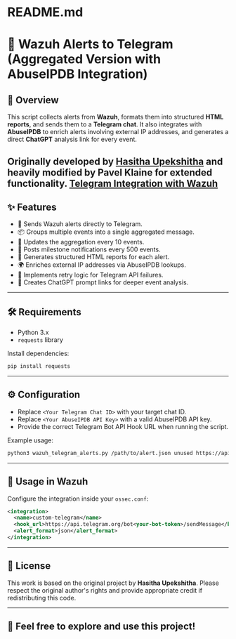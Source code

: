 # README.md

# 🚨 Wazuh Alerts to Telegram (Aggregated Version with AbuseIPDB Integration)

## 📖 Overview
This script collects alerts from **Wazuh**, formats them into structured **HTML reports**, and sends them to a **Telegram chat**.
It also integrates with **AbuseIPDB** to enrich alerts involving external IP addresses, and generates a direct **ChatGPT** analysis link for every event.

Originally developed by [Hasitha Upekshitha](https://medium.com/@hasithaupekshitha97/wazuh-alerts-to-telegram-fb9d15b2e544) and heavily modified by **Pavel Klaine** for extended functionality.
[Telegram Integration with Wazuh](https://github.com/Hasitha9796/Wazuh-Integrations/tree/1b7a26df448d5b2ab88aef97ec8b05569a9c660c/Telegram%20Integration%20with%20Wazuh)
---

## ✨ Features
- 🚀 Sends Wazuh alerts directly to Telegram.
- 📦 Groups multiple events into a single aggregated message.
- 🔄 Updates the aggregation every 10 events.
- 🎯 Posts milestone notifications every 500 events.
- 📄 Generates structured HTML reports for each alert.
- 🌍 Enriches external IP addresses via AbuseIPDB lookups.
- 🔁 Implements retry logic for Telegram API failures.
- 🤖 Creates ChatGPT prompt links for deeper event analysis.

---

## 🛠️ Requirements
- Python 3.x
- `requests` library

Install dependencies:
```bash
pip install requests
```

---

## ⚙️ Configuration
- Replace `<Your Telegram Chat ID>` with your target chat ID.
- Replace `<Your AbuseIPDB API Key>` with a valid AbuseIPDB API key.
- Provide the correct Telegram Bot API Hook URL when running the script.

Example usage:
```bash
python3 wazuh_telegram_alerts.py /path/to/alert.json unused https://api.telegram.org/bot<your-bot-token>/sendMessage
```

---

## 🔗 Usage in Wazuh
Configure the integration inside your `ossec.conf`:
```xml
<integration>
  <name>custom-telegram</name>
  <hook_url>https://api.telegram.org/bot<your-bot-token>/sendMessage</hook_url>
  <alert_format>json</alert_format>
</integration>
```

---

## 📜 License
This work is based on the original project by **Hasitha Upekshitha**. 
Please respect the original author's rights and provide appropriate credit if redistributing this code.

---

## 🙌 Feel free to explore and use this project!
